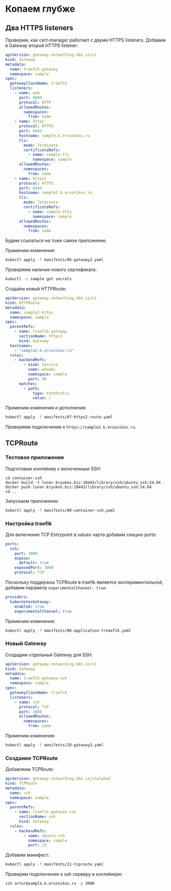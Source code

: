 # Копаем глубже

## Два HTTPS listeners

Проверим, как cert-manager работает с двумя HTTPS listeners. Добавим в Gateway второй HTTPS listener:

```yaml
apiVersion: gateway.networking.k8s.io/v1
kind: Gateway
metadata:
  name: traefik-gateway
  namespace: sample
spec:
  gatewayClassName: traefik
  listeners:
    - name: web
      port: 8000
      protocol: HTTP
      allowedRoutes:
        namespaces:
          from: Same
    - name: https
      protocol: HTTPS
      port: 8443
      hostname: sample.k.erusnikov.ru
      tls:
        mode: Terminate
        certificateRefs:
          - name: sample-tls
            namespace: sample
      allowedRoutes:
        namespaces:
          from: Same
    - name: https2
      protocol: HTTPS
      port: 8443
      hostname: sample2.k.erusnikov.ru
      tls:
        mode: Terminate
        certificateRefs:
          - name: sample-2tls
            namespace: sample
      allowedRoutes:
        namespaces:
          from: Same
```

Будем ссылаться на тоже самое приложение.

Применим изменения:

```bash
kubectl apply -f manifests/06-gateway2.yaml
```

Проверяем наличие нового сертификата:

```bash
kubectl -n sample get secrets
```

Создаём новый HTTPRoute:

```yaml
apiVersion: gateway.networking.k8s.io/v1
kind: HTTPRoute
metadata:
  name: sample2-https
  namespace: sample
spec:
  parentRefs:
    - name: traefik-gateway
      sectionName: https2
      kind: Gateway
  hostnames:
    - "sample2.k.erusnikov.ru"
  rules:
    - backendRefs:
        - kind: Service
          name: whoami
          namespace: sample
          port: 80
      matches:
        - path:
            type: PathPrefix
            value: /
```

Применим изменения и дополнения:

```bash
kubectl apply -f manifests/07-https2-route.yaml
```

Проверяем подключение к `https://sample2.k.erusnikov.ru`.

## TCPRoute

### Тестовое приложение

Подготовим контейнер с включенным SSH:

```shell
cd container-ssh
docker build -t lunar.kryukov.biz:10443/library/ssh/ubuntu_ssh:24.04 .
docker push lunar.kryukov.biz:10443/library/ssh/ubuntu_ssh:24.04
cd ..
```

Запускаем приложение:

```bash
kubectl apply -f manifests/08-container-ssh.yaml
```

### Настройка traefik

Для включения TCP Entrypoint в values чарта добавим секцию ports:

```yaml
ports:
  ssh:
    port: 3000
    expose:
      default: true
    exposedPort: 3000
    protocol: TCP
```

Поскольку поддержка TCPRoute в traefik является экспериментальной, добавим параметр `experimentalChannel: true`:

```yaml
providers:
  kubernetesGateway:
    enabled: true
    experimentalChannel: true
```

Применим изменения:

```bash
kubectl apply -f manifests/06-application-treaefik.yaml
```

### Новый Gateway

Создадим отдельный Gateway для SSH.

```yaml
apiVersion: gateway.networking.k8s.io/v1
kind: Gateway
metadata:
  name: traefik-gateway-ssh
  namespace: sample
spec:
  gatewayClassName: traefik
  listeners:
    - name: ssh
      protocol: TCP
      port: 3000
      allowedRoutes:
        namespaces:
          from: Same
```

Применим изменения:

```bash
kubectl apply -f manifests/10-gateway3.yaml
```

### Создание TCPRoute

Добавляем TCPRoute:

```yaml
apiVersion: gateway.networking.k8s.io/v1alpha2
kind: TCPRoute
metadata:
  name: ssh
  namespace: sample
spec:
  parentRefs:
    - name: traefik-gateway-ssh
      sectionName: ssh
      kind: Gateway
  rules:
    - backendRefs:
        - name: ubuntu-ssh
          namespace: sample
          port: 22
```

Добавим манифест:

```bash
kubectl apply -f manifests/11-tcproute.yaml
```

Проверим подключение к ssh серверу в контейнере:

```bash
ssh artur@sample.k.erusnikov.ru -p 3000
```
